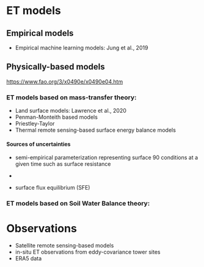 # ET models

## Empirical models
- Empirical machine learning models: Jung et al., 2019

## Physically-based models
https://www.fao.org/3/x0490e/x0490e04.htm

### ET models based on mass-transfer theory:

- Land surface models:  Lawrence et al., 2020
- Penman-Monteith based models
- Priestley-Taylor
- Thermal remote sensing-based surface energy balance models 

#### Sources of uncertainties

- semi-empirical parameterization representing surface 90 conditions at a given time such as surface resistance
- 

- surface flux equilibrium (SFE)

### ET models based on Soil Water Balance theory:



# Observations

- Satellite remote sensing-based models
- in-situ ET observations from eddy-covariance tower sites
- ERA5 data
